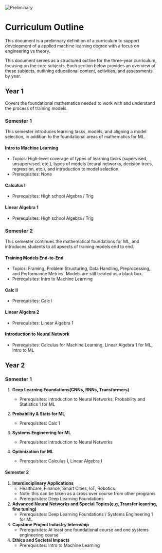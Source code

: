 ![Preliminary](https://img.shields.io/badge/Status-Preliminary-yellow)


# Curriculum Outline
This document is a prelimnary definition of a curriculum to support development of a applied machine learning degree with a focus on engineering vs theory.

This document serves as a structured outline for the three-year curriculum, focusing on the core subjects. Each section below provides an overview of these subjects, outlining educational content, activities, and assessments by year.

## Year 1

Covers the foundational mathematics needed to work with and understand the process of training models.

### Semester 1

This semester introduces learning tasks, models, and aligning a model selection, in addition to the foundational areas of mathematics for ML.

#### Intro to Machine Learning
- Topics: High-level coverage of types of learning tasks (supervised, unsupervised, etc.), types of models (neural networks, decision trees, regression, etc.), and introduction to model selection.
- Prerequisites: None
#### Calculus I
  - Prerequisites: High school Algebra / Trig
#### Linear Algebra 1
  - Prerequisites: High school Algebra / Trig

### Semester 2

This semester continues the mathematical foundations for ML, and introduces students to all apsects of training models end to end.

#### Training Models End-to-End
   - Topics: Framing, Problem Structuring, Data Handling, Preprocessing, and Performance Metrics.  Models are still treated as a black box.
   - Prerequisites: Intro to Machine Learning
#### Calc II
   - Prerequisites: Calc I
#### Linear Algebra 2
   - Prerequisites: Linear Algebra 1
#### Introduction to Neural Network
   - Prerequisites: Calculus for Machine Learning, Linear Algebra 1 for ML, Intro to ML

## Year 2

### Semester 1

1. **Deep Learning Foundations(CNNs, RNNs, Transformers)**
   - Prerequisites: Introduction to Neural Networks, Probability and Statistics 1 for ML

4. **Probability & Stats for ML**
   - Prerequisites: Calc 1

4. **Systems Engineering for ML**
   - Prerequisites: Introduction to Neural Networks

2. **Optimization for ML**
   - Prerequisites: Calculus I, Linear Algebra I

#### Semester 2

1. **Interdisciplinary Applications**
   - Healthcare, Finance, Smart Cities, IoT, Robotics
   - Note: this can be taken as a cross over course from other programs
   - Prerequisites: Deep Learning Foundations
2. **Advanced Neural Networks and Special Topics(e.g, Transfer leanring, fine tuning)**
   - Prerequisites:  Deep Learning Foundations / Systems Engineering 1 for ML
3. **Capstone Project Industry Internship**
   - Prerequisites: At least one foundational course and one systems engineering course
4. **Ethics and Societal Impacts**
   - Prerequisites: Intro to Machine Learning



